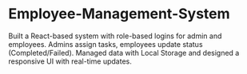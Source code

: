 # Employee-Management-System
Built a React-based system with role-based logins for admin and employees. Admins assign tasks, employees update status (Completed/Failed). Managed data with Local Storage and designed a responsive UI with real-time updates.

